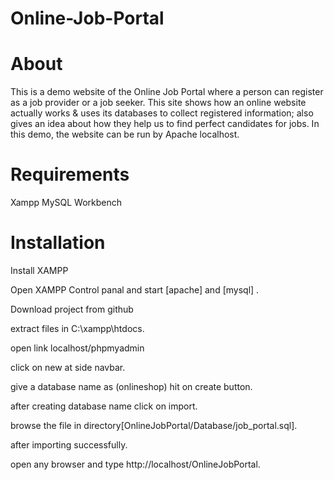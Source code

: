 # Online-Job-Portal

# About
This is a demo website of the Online Job Portal where a person can register as a job provider or a job seeker. This site shows how an online website actually works & uses its databases to collect registered information; also gives an idea about how they help us to find perfect candidates for jobs. In this demo, the website can be run by Apache localhost.

# Requirements
Xampp
MySQL Workbench

# Installation
Install XAMPP

Open XAMPP Control panal and start [apache] and [mysql] .

Download project from github

extract files in C:\xampp\htdocs.

open link localhost/phpmyadmin

click on new at side navbar.

give a database name as (onlineshop) hit on create button.

after creating database name click on import.

browse the file in directory[OnlineJobPortal/Database/job_portal.sql].

after importing successfully.

open any browser and type http://localhost/OnlineJobPortal.
